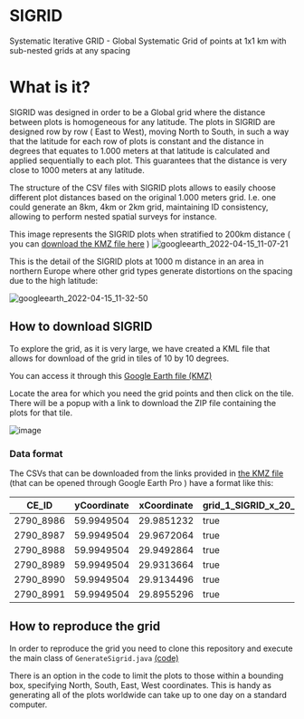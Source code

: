 # SIGRID
Systematic Iterative GRID - Global Systematic Grid of points at 1x1 km with sub-nested grids at any spacing

# What is it?
SIGRID was designed in order to be a Global grid where the distance between plots is homogeneous for any latitude.
The plots in SIGRID are designed row by row ( East to West), moving North to South, in such a way that the latitude for each row of plots is constant and the distance in degrees that equates to 1.000 meters at that latitude is calculated and applied sequentially to each plot. This guarantees that the distance is very close to 1000 meters at any latitude.

The structure of the CSV files with SIGRID plots allows to easily choose different plot distances based on the original 1.000 meters grid. I.e. one could generate an 8km, 4km or 2km grid, maintaining ID consistency, allowing to perform nested spatial surveys for instance.

This image represents the SIGRID plots when stratified to 200km distance ( you can [download the KMZ file here](https://raw.githubusercontent.com/herrtunante/SIGRID/main/resources/SIGRID%20-%20Example%20at%20200km%20distance.kmz) )
![googleearth_2022-04-15_11-07-21](https://user-images.githubusercontent.com/4435566/163554788-8a4431d0-6141-4584-95ce-fc62ba64c444.jpg)


This is the detail of the SIGRID plots at 1000 m distance in an area in northern Europe where other grid types generate distortions on the spacing due to the high latitude:

![googleearth_2022-04-15_11-32-50](https://user-images.githubusercontent.com/4435566/163554751-255a1a9a-9db4-4a20-bd1f-40e7c815fdd3.jpg)




## How to download SIGRID
To explore the grid, as it is very large, we have created a KML file that allows for download of the grid in tiles of 10 by 10 degrees.

You can access it through this [Google Earth file (KMZ)](https://raw.githubusercontent.com/herrtunante/SIGRID/main/resources/SIGRID_Grid_1000m_1_subgrid.kmz)

Locate the area for which you need the grid points and then click on the tile. There will be a popup with a link to download the ZIP file containing the plots for that tile.

![image](https://user-images.githubusercontent.com/4435566/144460400-d8d98726-8c89-489c-9cb8-6fecbac349a1.png)

### Data format

The CSVs that can be downloaded from the links provided in [the KMZ file](https://raw.githubusercontent.com/herrtunante/SIGRID/main/resources/SIGRID_Grid_1000m_1_subgrid.kmz) (that can be opened through Google Earth Pro ) have a format like this:

|CE_ID    |yCoordinate|xCoordinate|grid_1_SIGRID_x_20_30_y_50_60|grid_2_SIGRID_x_20_30_y_50_60|grid_3_SIGRID_x_20_30_y_50_60|grid_4_SIGRID_x_20_30_y_50_60|grid_5_SIGRID_x_20_30_y_50_60|grid_6_SIGRID_x_20_30_y_50_60|grid_8_SIGRID_x_20_30_y_50_60|grid_9_SIGRID_x_20_30_y_50_60|grid_10_SIGRID_x_20_30_y_50_60|grid_12_SIGRID_x_20_30_y_50_60|grid_15_SIGRID_x_20_30_y_50_60|grid_16_SIGRID_x_20_30_y_50_60|grid_20_SIGRID_x_20_30_y_50_60|grid_25_SIGRID_x_20_30_y_50_60|grid_30_SIGRID_x_20_30_y_50_60|grid_50_SIGRID_x_20_30_y_50_60|grid_100_SIGRID_x_20_30_y_50_60|
|---------|-----------|-----------|-----------------------------|-----------------------------|-----------------------------|-----------------------------|-----------------------------|-----------------------------|-----------------------------|-----------------------------|------------------------------|------------------------------|------------------------------|------------------------------|------------------------------|------------------------------|------------------------------|------------------------------|-------------------------------|
|2790_8986|59.9949504 |29.9851232 |true                         |true                         |false                        |false                        |false                        |false                        |false                        |false                        |false                         |false                         |false                         |false                         |false                         |false                         |false                         |false                         |false                          |
|2790_8987|59.9949504 |29.9672064 |true                         |false                        |false                        |false                        |false                        |false                        |false                        |false                        |false                         |false                         |false                         |false                         |false                         |false                         |false                         |false                         |false                          |
|2790_8988|59.9949504 |29.9492864 |true                         |true                         |true                         |false                        |false                        |true                         |false                        |false                        |false                         |false                         |false                         |false                         |false                         |false                         |false                         |false                         |false                          |
|2790_8989|59.9949504 |29.9313664 |true                         |false                        |false                        |false                        |false                        |false                        |false                        |false                        |false                         |false                         |false                         |false                         |false                         |false                         |false                         |false                         |false                          |
|2790_8990|59.9949504 |29.9134496 |true                         |true                         |false                        |false                        |true                         |false                        |false                        |false                        |true                          |false                         |false                         |false                         |false                         |false                         |false                         |false                         |false                          |
|2790_8991|59.9949504 |29.8955296 |true                         |false                        |true                         |false                        |false                        |false                        |false                        |true                         |false                         |false                         |false                         |false                         |false                         |false                         |false                         |false                         |false                          |


## How to reproduce the grid

In order to reproduce the grid you need to clone this repository and execute the main class of `GenerateSigrid.java` [(code)](https://github.com/herrtunante/SIGRID/blob/main/src/main/java/org/openforis/sigrid/GenerateSigrid.java)

There is an option in the code to limit the plots to those within a bounding box, specifying North, South, East, West coordinates.
This is handy as generating all of the plots worldwide can take up to one day on a standard computer.
